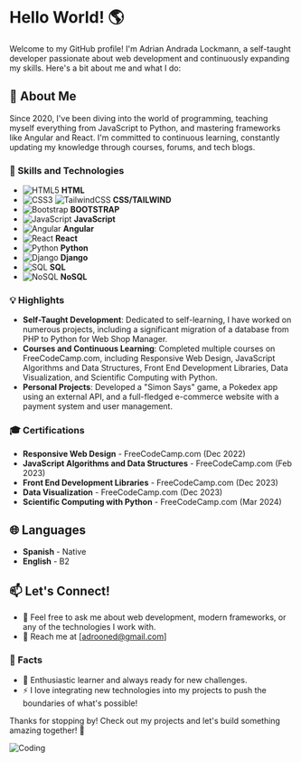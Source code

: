 # Hello World! 🌎

Welcome to my GitHub profile! I'm Adrian Andrada Lockmann, a self-taught developer passionate about web development and continuously expanding my skills. Here's a bit about me and what I do:

## 🚀 About Me
Since 2020, I've been diving into the world of programming, teaching myself everything from JavaScript to Python, and mastering frameworks like Angular and React. I'm committed to continuous learning, constantly updating my knowledge through courses, forums, and tech blogs.

### 🌟 Skills and Technologies
- ![HTML5](https://img.shields.io/badge/HTML5-E34F26?style=flat-square&logo=html5&logoColor=white) **HTML**
- ![CSS3](https://img.shields.io/badge/CSS3-1572B6?style=flat-square&logo=css3&logoColor=white) ![TailwindCSS](https://img.shields.io/badge/TailwindCSS-06B6D4?style=flat-square&logo=tailwindcss&logoColor=white) **CSS/TAILWIND**
- ![Bootstrap](https://img.shields.io/badge/Bootstrap-7952B3?style=flat-square&logo=bootstrap&logoColor=white) **BOOTSTRAP**
- ![JavaScript](https://img.shields.io/badge/JavaScript-F7DF1E?style=flat-square&logo=javascript&logoColor=black) **JavaScript**
- ![Angular](https://img.shields.io/badge/Angular-DD0031?style=flat-square&logo=angular&logoColor=white) **Angular**
- ![React](https://img.shields.io/badge/React-61DAFB?style=flat-square&logo=react&logoColor=black) **React**
- ![Python](https://img.shields.io/badge/Python-3776AB?style=flat-square&logo=python&logoColor=white) **Python**
- ![Django](https://img.shields.io/badge/Django-092E20?style=flat-square&logo=django&logoColor=white) **Django**
- ![SQL](https://img.shields.io/badge/SQL-4479A1?style=flat-square&logo=mysql&logoColor=white) **SQL**
- ![NoSQL](https://img.shields.io/badge/NoSQL-4DB33D?style=flat-square&logo=mongodb&logoColor=white) **NoSQL**


### 💡 Highlights
- **Self-Taught Development**: Dedicated to self-learning, I have worked on numerous projects, including a significant migration of a database from PHP to Python for Web Shop Manager.
- **Courses and Continuous Learning**: Completed multiple courses on FreeCodeCamp.com, including Responsive Web Design, JavaScript Algorithms and Data Structures, Front End Development Libraries, Data Visualization, and Scientific Computing with Python.
- **Personal Projects**: Developed a "Simon Says" game, a Pokedex app using an external API, and a full-fledged e-commerce website with a payment system and user management.

### 🎓 Certifications
- **Responsive Web Design** - FreeCodeCamp.com (Dec 2022)
- **JavaScript Algorithms and Data Structures** - FreeCodeCamp.com (Feb 2023)
- **Front End Development Libraries** - FreeCodeCamp.com (Dec 2023)
- **Data Visualization** - FreeCodeCamp.com (Dec 2023)
- **Scientific Computing with Python** - FreeCodeCamp.com (Mar 2024)

## 🌐 Languages
- **Spanish** - Native
- **English** - B2

## 📫 Let's Connect!
- 💬 Feel free to ask me about web development, modern frameworks, or any of the technologies I work with.
- 📧 Reach me at [adrooned@gmail.com]

### 🌱 Facts
- 🌟 Enthusiastic learner and always ready for new challenges.
- ⚡ I love integrating new technologies into my projects to push the boundaries of what's possible!

Thanks for stopping by! Check out my projects and let's build something amazing together! 🚀

![Coding](https://media.giphy.com/media/l0HlTy9x8FZo0XO1i/giphy.gif)
